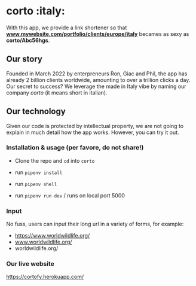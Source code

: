 # corto :italy:

With this app, we provide a link shortener so that **www.mywebsite.com/portfolio/clients/europe/italy** becames as sexy as **corto/Abc56hgs**.

## Our story

Founded in March 2022 by enterpreneurs Ron, Giac and Phil, the app has already 2 billion clients worldwide, amounting to over a trillion clicks a day. Our secret to success? We leverage the made in Italy vibe by naming our company _corto_ (it means short in italian).

## Our technology

Given our code is protected by intellectual property, we are not going to explain in much detail how the app works. However, you can try it out.

### Installation & usage (per favore, do not share!)

- Clone the repo and `cd` into `corto`

- run `pipenv install`

- run `pipenv shell`

- run `pipenv run dev` / runs on local port 5000

### Input

No fuss, users can input their long url in a variety of forms, for example:

- https://www.worldwildlife.org/
- www.worldwildlife.org/
- worldwildlife.org/

### Our live website

https://cortofy.herokuapp.com/
